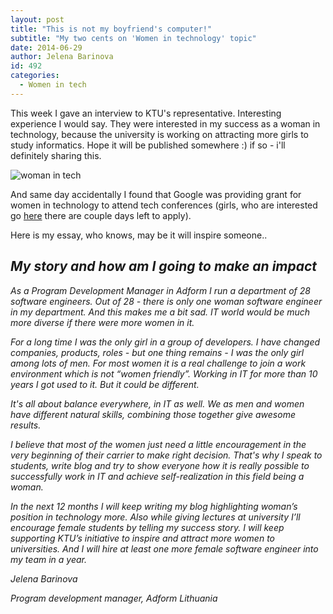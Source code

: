 ```yaml
---
layout: post
title: "This is not my boyfriend's computer!"
subtitle: "My two cents on 'Women in technology' topic"
date: 2014-06-29
author: Jelena Barinova
id: 492
categories:
  - Women in tech
---
```


This week I gave an interview to KTU's representative. Interesting experience I would say. They were interested in my success as a woman in technology, because the university is working on attracting more girls to study informatics. Hope it will be published somewhere :) if so - i'll definitely sharing this.

<img src="{{ site.baseurl }}/img/post_img/women-in-tech.jpg" alt="woman in tech" class="left" />

And same day accidentally I found that Google was providing grant for women in technology to attend tech conferences (girls, who are interested go [here](http://www.google.com/edu/students/google-travel-and-conference-grants/#!europe) there are couple days left to apply).

Here is my essay, who knows, may be it will inspire someone..

## _My story and how am I going to make an impact_

_As a Program Development Manager in Adform I run a department of 28 software engineers. Out of 28 - there is only one woman software engineer in my department. And this makes me a bit sad. IT world would be much more diverse if there were more women in it._

_For a long time I was the only girl in a group of developers. I have changed companies, products, roles - but one thing remains - I was the only girl among lots of men. For most women it is a real challenge to join a work environment which is not “women friendly”. Working in IT for more than 10 years I got used to it. But it could be different._

_It's all about balance everywhere, in IT as well. We as men and women have different natural skills, combining those together give awesome results._

_I believe that most of the women just need a little encouragement in the very beginning of their carrier to make right decision. That's why I speak to students, write blog and try to show everyone how it is really possible to successfully work in IT and achieve self-realization in this field being a woman._

_In the next 12 months I will keep writing my blog highlighting woman’s position in technology more. Also while giving lectures at university I’ll encourage female students by telling my success story. I will keep supporting KTU’s initiative to inspire and attract more women to universities. And I will hire at least one more female software engineer into my team in a year._

_Jelena Barinova_

_Program development manager, Adform Lithuania_